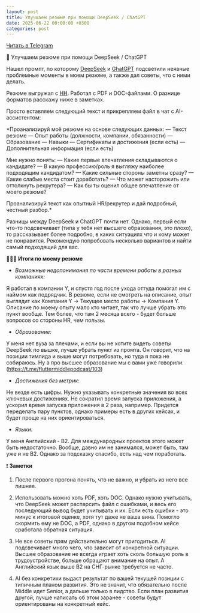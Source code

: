 ```yaml
---
layout: post
title: Улучшаем резюме при помощи DeepSeek / ChatGPT
date: 2025-06-22 00:00:00 +0300
categories: post
---
```


[Читать в Telegram](https://t.me/fluttermiddlepodcast/441)

📱 Улучшаем резюме при помощи DeepSeek / ChatGPT

Нашел промпт, по которому [DeepSeek](https://chat.deepseek.com/) и [GhatGPT](https://chatgpt.com/) подсветили неявные
проблемные моменты в моем резюме, а также дал советы, что с ними делать.

Резюме выгружал с [HH](https://hh.ru/). Работал с PDF и DOC-файлами. О разнице форматов расскажу ниже в заметках.

Просто вставляем следующий текст и прикрепляем файл в чат с AI-ассистентом:

*Проанализируй моё резюме на основе следующих данных:
— Текст резюме
— Опыт работы (должности, компании, обязанности)
— Образование
— Навыки
— Сертификаты и достижения (если есть)
— Дополнительная информация (если есть)

Мне нужно понять:
— Какие первые впечатления складываются о кандидате?
— В какую профессию/роль я выгляжу наиболее подходящим кандидатом?
— Какие сильные стороны заметны сразу?
— Какие слабые места стоит доработать?
— Что может насторожить или оттолкнуть рекрутера?
— Как бы ты оценил общее впечатление от моего резюме?

Проанализируй текст как опытный HR/рекрутер и дай подробный, честный разбор.*

Разницы между DeepSeek и ChatGPT почти нет. Однако, первый если что-то подсвечивает (типа у тебя нет высшего
образования, это плохо), то рассказывает более подробно, в каких ситуациях что и кому может не понравится. Рекомендую
попробовать несколько вариантов и найти самый подходящий для вас.

👨🏻‍💻 **Итоги по моему резюме**

- *Возможные недопонимания по части времени работы в разных компаниях:*

Я работал в компании Y, и спустя год после ухода оттуда помогал им с наймом как подрядчик. В резюме, если не смотреть на
описание, опыт выглядит как Компания Y -> Текущее место работы -> Компания Y. Описание по моему опыту мало кто читает,
так что лучше убрать это пункт вообще. Тем более, что там 2 месяца всего - будет больше вопросов со стороны HR, чем
пользы.

- *Образование:*

У меня нет вуза за плечами, и если вы не хотите видеть советы DeepSeek по вышке, лучше убрать пункт из промта. Он
говорит, что на позиции тимлида и выше могут потребовать, но туда я пока не собираюсь. Ну а про высшее образование мы с
вами уже говорили. (https://t.me/fluttermiddlepodcast/103)

- *Достижения без метрик:*

Не везде есть цифры. Нужно указывать конкретные значения во всех ключевых достижениях. Не сократил время запуска
приложения, а ускорил время запуска приложения в 2 раза, например. Придется переделать пару пунктов, однако примеры есть
в других кейсах, и будет проще на них ориентироваться.

- *Языки:*

У меня Английский - B2. Для международных проектов этого может быть недостаточно. Вообще, давно им не занимался, может
быть, там уже и не B2. Однако за подсказку спасибо, есть над чем поработать.

❗️ **Заметки**

1. После первого прогона понять, что не важно, и убрать из него все лишнее.

2. Использовать можно хоть PDF, хоть DOC. Однако нужно учитывать, что DeepSeek может распарсить файл с ошибками, и весь
   его последующий вывод будет учитывать и их. Если есть ошибки - это минус к итоговой оценке, хотя тут даже не ваша
   вина. Помогло скормить ему не DOC, а PDF, однако в другом подобном кейсе сработала обратная ситуация.

3. Не все советы прям действительно могут пригодиться. AI подсвечивает много чего, что зависит от конкретной ситуации.
   Высшее образование не всегда играет хоть сколь большую роль в трудоустройстве, больше обращают внимание на опыт. А
   Английский язык выше B2 на СНГ-рынке требуется не часто.

4. AI без конкретики выдаст результат по вашей текущей позиции с типичным планом развития. Это не значит, что
   обязательно после Middle идет Senior, а дальше только в лидство. Если план развития другой, лучше написать об этом
   заранее - советы будут ориентированы на конкретный кейс.
